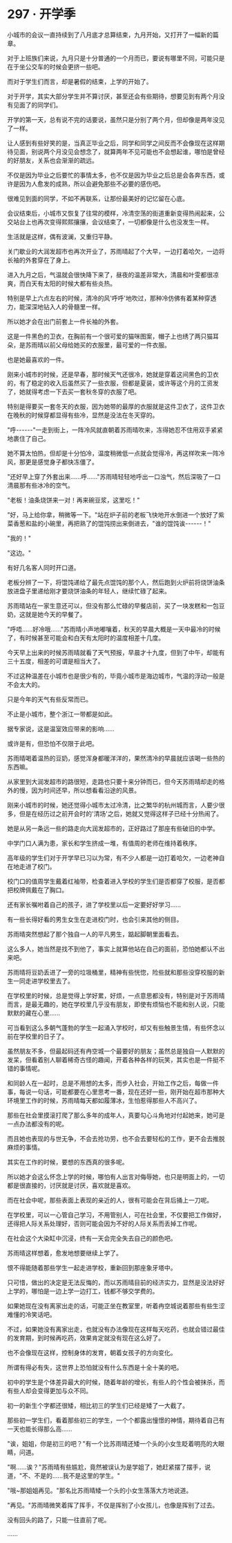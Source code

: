 <link rel="stylesheet" href="../../styles/text.css" />
<h1>297 · 开学季</h1>

小城市的会议一直持续到了八月底才总算结束，九月开始，又打开了一幅新的篇章。

对于上班族们来说，九月只是十分普通的一个月而已，要说有哪里不同，可能只是在于坐公交车的时候会更挤一些吧。

而对于学生们而言，却是暑假的结束，上学的开始了。

对于开学，其实大部分学生并不算讨厌，甚至还会有些期待，想要见到有两个月没有见面了的同学们。

开学的第一天，总有说不完的话要说，虽然只是分别了两个月，但却像是两年没见了一样。

让人感到有些好笑的是，当真正毕业之后，同学和同学之间反而不会像现在这样期待见面，别说两个月没见会想念了，就算两年不见可能也不会想起谁，哪怕是曾经的好朋友，关系也会渐渐的疏远。

不仅是因为毕业之后要忙的事情太多，也不仅是因为毕业之后总是会各奔东西，或许是因为人愈发的成熟，所以会避免那些不必要的感伤吧。

很难见到面的同学，不如不再联系，让那份最美好的记忆留在心底。

会议结束后，小城市又恢复了往常的模样，冷清空荡的街道重新变得热闹起来，公交站台上也再次变得熙熙攘攘，会议结束了，一切都像是什么也没发生一样。

生活就是这样，偶有波澜，又重归平静。

关门歇业的大润发超市也再次开业了，苏雨晴起了个大早，一边打着哈欠，一边将长袖的外套穿在了身上。

进入九月之后，气温就会很快降下来了，昼夜的温差非常大，清晨和叶雯都很凉爽，而白天有太阳的时候大都有些炎热。

特别是早上六点左右的时候，清冷的风'呼呼'地吹过，那种冷仿佛有着某种穿透力，能深深地钻入人的骨髓里一样。

所以她才会在出门前套上一件长袖的外套。

这是一件黑色的卫衣，在胸前有一个很可爱的猫咪图案，帽子上也绣了两只猫耳朵，是苏雨晴以前父母给她买的衣服里，最可爱的一件衣服。

也是她最喜欢的一件。

刚来小城市的时候，还是早春，那时候天气还很冷，她就是穿着这间黑色的卫衣的，有了稳定的收入后虽然买了一些衣服，但都是夏装，或许等这个月的工资发了，她就得考虑一下去买一套秋冬穿的衣服了吧。

特别是得要买一套冬天的衣服，因为她带的最厚的衣服就是这件卫衣了，这件卫衣在晚秋的时候穿都显得有些冷，显然是没法在冬天穿的。

"呼------"一走到街上，一阵冷风就直朝着苏雨晴吹来，冻得她忍不住用双手紧紧地裹住了自己。

她不算太怕热，但却是十分怕冷，温度稍微低一点就会觉得冷，再这样吹来一阵冷风，那更是感觉身子都快冻僵了。

"还好早上穿了外套出来......呼......"苏雨晴轻轻地呼出一口浊气，然后深吸了一口清晨那有些冰冷的空气。

"老板！油条烧饼来一对！再来碗豆浆，这里吃！"

"好，马上给你拿，稍微等一下。"站在炉子前的老板飞快地开水倒进一个放好了紫菜香葱和盐的小碗里，再把熟了的馄饨捞出来倒进去，"谁的馄饨诶------！"

"我的！"

"这边。"

有好几名客人同时开口道。

老板分辨了一下，将馄饨递给了最先点馄饨的那个人，然后跑到火炉前将烧饼油条放进盘子里递给刚才要烧饼油条的年轻人，继续忙碌了起来。

苏雨晴站在一家生意还可以，但没有那么忙碌的早餐店前，买了一块发糕和一包豆奶，这就是她今天的早餐了。

"呼唔......好冷哦......"苏雨晴小声地嘟嚷着，秋天的早晨大概是一天中最冷的时候了，有时候甚至可能会和白天有太阳时的温度相差十几度。

今天早上出来的时候苏雨晴就看了天气预报，早晨才十九度，但到了中午，却能有三十五度，相差的可谓是相当大了。

不过这种温差在小城市也是很少有的，毕竟小城市是海边城市，气温的浮动一般是不会太大的。

只是今年的天气有些反常而已。

不止是小城市，整个浙江一带都是如此。

据专家说，这是温室效应带来的影响......

或许是有，但恐怕不仅限于此吧。

苏雨晴喝着温热的豆奶，感觉浑身都暖洋洋的，果然清冷的早晨就应该喝一些热的东西嘛。

从家里到大润发超市的路很短，走路也只要十来分钟而已，但今天苏雨晴却走的格外的慢，因为时间还早，所以想看看沿途的风景。

刚来小城市的时候，她还觉得小城市太过冷清，比之繁华的杭州城而言，人要少很多，但是在经历过之前开会时的'清场'之后，她就又觉得这样子已经十分热闹了。

她是从另一条远一些的路走向大润发超市的，正好路过了那座有些破旧的中学。

中学门口人满为患，家长和学生挤成一堆，有值周的老师在维持着秩序。

高年级的学生们对于开学早已习以为常，有不少人都是一边打着哈欠，一边老神自在地走进了校门。

校门口的值周学生戴着红袖带，检查着进入学校的学生们是否都穿了校服，是否都把校牌佩戴在了胸口。

还有家长嘱咐着自己的孩子，进了学校里以后一定要好好学习......

有一些长得好看的男生女生在走进校门时，也会引来其他的侧目。

苏雨晴突然想起了那个独自一人的平凡男生，踮起脚朝里面看去。

这么多人，她当然是找不到他了，事实上就算他站在自己的面前，恐怕她都认不出来吧。

苏雨晴将豆奶丢进了一旁的垃圾桶里，精神有些恍惚，险些就和那些没穿校服的新生一同走进学校里去了。

在学校里的时候，总是觉得上学好累，好烦，一点意思都没有，特别是对于苏雨晴而言，是最无趣的，她在学校里几乎没有朋友，即使有烦恼也不能和别人说，只能默默的藏在心里......

可当看到这么多朝气蓬勃的学生一起涌入学校时，却又有些触景生情，有些怀念以前在学校里的日子了。

虽然朋友不多，但最起码还有冉空城一个最要好的朋友；虽然总是独自一人默默的发呆，但看着别人聊着稀奇古怪的趣闻，开着各种各样的玩笑，其实也是一件挺不错的事情呢。

和同龄人在一起时，总是不用想的太多，而步入社会，开始工作之后，每做一件事，每说一句话，可能都要在心里思考一番，现在还好一些，刚开始在超市那种大环境里工作的时候，苏雨晴每天都如履薄冰，生怕惹得那些人不高兴了。

那些在社会里摸滚打爬了那么多年的成年人，真要勾心斗角地对付起她来，她可是一点办法都没有的呢。

而且她也表现的与世无争，不会去抢功劳，也不会去要轻松的工作，更不会去推脱麻烦的事情。

其实在工作的时候，要想的东西真的很多呢。

所以她才会这么怀念上学的时候，哪怕有人出言对侮辱她，也只是明面上的，一切都是很直接的，讨厌就是讨厌，喜欢就是喜欢。

而在社会中呢，那些表面上表现的亲近的人，很有可能会在背后捅上一刀呢。

在学校里，可以一心管自己学习，不用管别人，可在社会里，不仅要把工作做好，还得把人际关系处理好，否则可能会因为不好的人际关系而丢掉工作呢。

在社会这个大染缸中沉浸，终有一天会完全失去自己的颜色吧。

苏雨晴这样想着，愈发地想要继续上学了。

恨不得能随着那些学生一起走进学校，重新回到那座象牙塔中。

只可惜，做出的决定是无法反悔的，而以苏雨晴目前的经济实力，显然是没法好好上学的，哪怕是一边上学一边打工，钱都不够交学费的。

如果她现在没有离家出走的话，可能正坐在教室里，听着冉空城说着那些有些生涩难懂的冷笑话吧。

不过，如果她没有离家出走，也就没有办法像现在这样每天吃药，也就会错过最佳的发育期，到时候再吃药，效果肯定就没有现在这么好了。

也不会像现在这样，控制身体的发育，朝着女孩子的方向变化。

所谓有得必有失，这世界上恐怕就没有什么东西是十全十美的吧。

初中的学生是个体差异最大的时候，随着年龄的增长，有些人的个性会被抹杀，而有些人却会变得更加与众不同。

初一的新生个字都还很矮，相比初三的学生们已经是矮了一大截了。

那些初一学生们，看着那些初三的学生，一个个都露出憧憬的神情，期待着自己有一天也能长得那么高......

"诶，姐姐，你是初三的吧？"有一个比苏雨晴还矮一个头的小女生眨着明亮的大眼睛，问道。

"啊......诶？"苏雨晴有些尴尬，竟然被误认为是学姐了，她赶紧摆了摆手，说道，"不、不是的......我不是这里的学生。"

"哦\~那姐姐再见。"那名比苏雨晴矮一个头的小女生落落大方地说道。

"再见。"苏雨晴微笑着挥了挥手，不仅是挥别了小女孩儿，也像是挥别了过去。

没有回头的路了，只能一往直前了呢。

......
